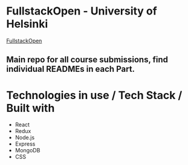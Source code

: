 # FullstackOpen - University of Helsinki

[FullstackOpen](https://fullstackopen.com/en/)

## Main repo for all course submissions, find individual READMEs in each Part.

# Technologies in use / Tech Stack / Built with

  - React
  - Redux
  - Node.js
  - Express
  - MongoDB
  - CSS

